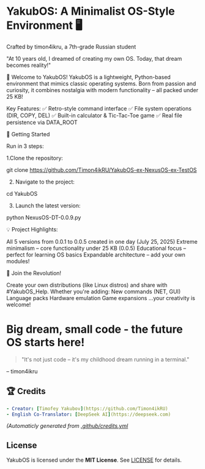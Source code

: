 # YakubOS: A Minimalist OS-Style Environment 🖥️
Crafted by timon4ikru, a 7th-grade Russian student

"At 10 years old, I dreamed of creating my own OS. Today, that dream becomes reality!"

🌟 Welcome to YakubOS!
YakubOS is a lightweight, Python-based environment that mimics classic operating systems. Born from passion and curiosity, it combines nostalgia with modern functionality – all packed under 25 KB!

Key Features:
✅ Retro-style command interface
✅ File system operations (DIR, COPY, DEL)
✅ Built-in calculator & Tic-Tac-Toe game
✅ Real file persistence via DATA_ROOT

🚀 Getting Started

Run in 3 steps:

1.Clone the repository:

  git clone https://github.com/Timon4ikRU/YakubOS-ex-NexusOS-ex-TestOS  

2. Navigate to the project:

  cd YakubOS

3. Launch the latest version:

  python NexusOS-DT-0.0.9.py  


💡 Project Highlights:

All 5 versions from 0.0.1 to 0.0.5 created in one day (July 25, 2025)
Extreme minimalism – core functionality under 25 KB (0.0.5)
Educational focus – perfect for learning OS basics
Expandable architecture – add your own modules!

🤝 Join the Revolution!

Create your own distributions (like Linux distros) and share with #YakubOS_Help. Whether you're adding:
New commands (NET, GUI)
Language packs
Hardware emulation
Game expansions
...your creativity is welcome!

# Big dream, small code - the future OS starts here!

>"It's not just code – it's my childhood dream running in a terminal."

– timon4ikru

## 🏆 Credits  
```yaml
- Creator: [Timofey Yakubov](https://github.com/Timon4ikRU)  
- English Co-Translator: [DeepSeek AI](https://deepseek.com)  
```
*(Automaticly generated from [.github/credits.yml](/.github/credits.yml)*  

## License  
YakubOS is licensed under the **MIT License**. See [LICENSE](LICENSE) for details.  

